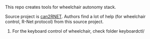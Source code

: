 This repo creates tools for wheelchair autonomy stack.

Source project is [can2RNET](https://github.com/redragonx/can2RNET). Authors find a lot of help (for wheelchair control, R-Net protocol) from this source project.
1) For the keyboard control of wheelchair, check folder keyboardctl/

